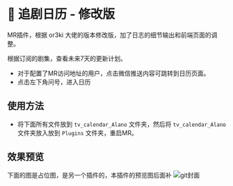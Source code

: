 # 💌 追剧日历 - 修改版
MR插件，根据 or3ki 大佬的版本修改版，加了日志的细节输出和前端页面的调整。

根据订阅的剧集，查看未来7天的更新计划。
- 对于配置了MR访问地址的用户，点击微信推送内容可跳转到日历页面。
- 点击左下角问号，进入日历

## 使用方法
- 将下面所有文件放到 `tv_calendar_Alano` 文件夹，然后将 `tv_calendar_Alano` 文件夹放入放到 `Plugins` 文件夹，重启MR。

## 效果预览
下面的图是占位图，是另一个插件的，本插件的预览图后面补
![git封面](https://user-images.githubusercontent.com/68833595/211461063-975400c0-eb6e-4ca1-a26a-eb903b885349.png)



